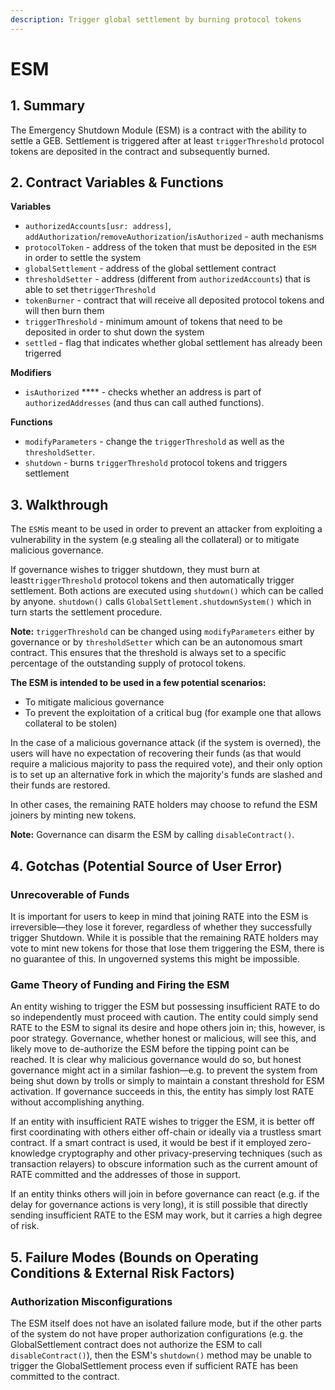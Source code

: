 ```yaml
---
description: Trigger global settlement by burning protocol tokens
---
```


# ESM

## 1. Summary <a href="#1-introduction-summary" id="1-introduction-summary"></a>

The Emergency Shutdown Module (ESM) is a contract with the ability to settle a GEB. Settlement is triggered after at least `triggerThreshold` protocol tokens are deposited in the contract and subsequently burned.

## 2. Contract Variables & Functions

**Variables**

* `authorizedAccounts[usr: address]`, `addAuthorization`/`removeAuthorization`/`isAuthorized` - auth mechanisms
* `protocolToken` - address of the token that must be deposited in the `ESM` in order to settle the system
* `globalSettlement` - address of the global settlement contract
* `thresholdSetter` - address (different from `authorizedAccounts`) that is able to set the`triggerThreshold`
* `tokenBurner` - contract that will receive all deposited protocol tokens and will then burn them
* `triggerThreshold` - minimum amount of tokens that need to be deposited in order to shut down the system
* `settled` - flag that indicates whether global settlement has already been trigerred

**Modifiers**

* `isAuthorized` \*\*\*\* - checks whether an address is part of `authorizedAddresses` (and thus can call authed functions).

**Functions**

* `modifyParameters` - change the `triggerThreshold` as well as the `thresholdSetter`.
* `shutdown` - burns `triggerThreshold` protocol tokens and triggers settlement

## 3. Walkthrough <a href="#2-contract-details" id="2-contract-details"></a>

The `ESM`is meant to be used in order to prevent an attacker from exploiting a vulnerability in the system (e.g stealing all the collateral) or to mitigate malicious governance.

If governance wishes to trigger shutdown, they must burn at least`triggerThreshold` protocol tokens and then automatically trigger settlement. Both actions are executed using `shutdown()` which can be called by anyone. `shutdown()` calls `GlobalSettlement.shutdownSystem()` which in turn starts the settlement procedure.

**Note:** `triggerThreshold` can be changed using `modifyParameters` either by governance or by `thresholdSetter` which can be an autonomous smart contract. This ensures that the threshold is always set to a specific percentage of the outstanding supply of protocol tokens.

**The ESM is intended to be used in a few potential scenarios:**

* To mitigate malicious governance
* To prevent the exploitation of a critical bug (for example one that allows collateral to be stolen)

In the case of a malicious governance attack (if the system is overned), the users will have no expectation of recovering their funds (as that would require a malicious majority to pass the required vote), and their only option is to set up an alternative fork in which the majority's funds are slashed and their funds are restored.

In other cases, the remaining RATE holders may choose to refund the ESM joiners by minting new tokens.

**Note:** Governance can disarm the ESM by calling `disableContract()`.

## 4. Gotchas (Potential Source of User Error)

### Unrecoverable of Funds

It is important for users to keep in mind that joining RATE into the ESM is irreversible—they lose it forever, regardless of whether they successfully trigger Shutdown. While it is possible that the remaining RATE holders may vote to mint new tokens for those that lose them triggering the ESM, there is no guarantee of this. In ungoverned systems this might be impossible.

### Game Theory of Funding and Firing the ESM

An entity wishing to trigger the ESM but possessing insufficient RATE to do so independently must proceed with caution. The entity could simply send RATE to the ESM to signal its desire and hope others join in; this, however, is poor strategy. Governance, whether honest or malicious, will see this, and likely move to de-authorize the ESM before the tipping point can be reached. It is clear why malicious governance would do so, but honest governance might act in a similar fashion—e.g. to prevent the system from being shut down by trolls or simply to maintain a constant threshold for ESM activation.  If governance succeeds in this, the entity has simply lost RATE without accomplishing anything.

If an entity with insufficient RATE wishes to trigger the ESM, it is better off first coordinating with others either off-chain or ideally via a trustless smart contract. If a smart contract is used, it would be best if it employed zero-knowledge cryptography and other privacy-preserving techniques (such as transaction relayers) to obscure information such as the current amount of RATE committed and the addresses of those in support.

If an entity thinks others will join in before governance can react (e.g. if the delay for governance actions is very long), it is still possible that directly sending insufficient RATE to the ESM may work, but it carries a high degree of risk.&#x20;

## 5. Failure Modes (Bounds on Operating Conditions & External Risk Factors)

### Authorization Misconfigurations

The ESM itself does not have an isolated failure mode, but if the other parts of the system do not have proper authorization configurations (e.g. the GlobalSettlement contract does not authorize the ESM to call `disableContract()`), then the ESM's `shutdown()` method may be unable to trigger the GlobalSettlement process even if sufficient RATE has been committed to the contract.
